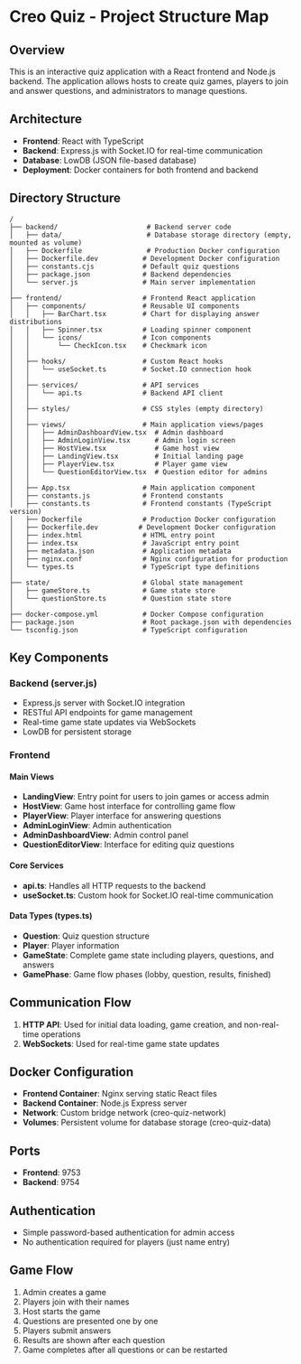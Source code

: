 # Creo Quiz - Project Structure Map

## Overview
This is an interactive quiz application with a React frontend and Node.js backend. The application allows hosts to create quiz games, players to join and answer questions, and administrators to manage questions.

## Architecture
- **Frontend**: React with TypeScript
- **Backend**: Express.js with Socket.IO for real-time communication
- **Database**: LowDB (JSON file-based database)
- **Deployment**: Docker containers for both frontend and backend

## Directory Structure

```
/
├── backend/                      # Backend server code
│   ├── data/                     # Database storage directory (empty, mounted as volume)
│   ├── Dockerfile                # Production Docker configuration
│   ├── Dockerfile.dev           # Development Docker configuration
│   ├── constants.cjs            # Default quiz questions
│   ├── package.json             # Backend dependencies
│   └── server.js                # Main server implementation
│
├── frontend/                    # Frontend React application
│   ├── components/              # Reusable UI components
│   │   ├── BarChart.tsx         # Chart for displaying answer distributions
│   │   ├── Spinner.tsx          # Loading spinner component
│   │   └── icons/               # Icon components
│   │       └── CheckIcon.tsx    # Checkmark icon
│   │
│   ├── hooks/                   # Custom React hooks
│   │   └── useSocket.ts         # Socket.IO connection hook
│   │
│   ├── services/                # API services
│   │   └── api.ts               # Backend API client
│   │
│   ├── styles/                  # CSS styles (empty directory)
│   │
│   ├── views/                   # Main application views/pages
│   │   ├── AdminDashboardView.tsx  # Admin dashboard
│   │   ├── AdminLoginView.tsx      # Admin login screen
│   │   ├── HostView.tsx            # Game host view
│   │   ├── LandingView.tsx         # Initial landing page
│   │   ├── PlayerView.tsx          # Player game view
│   │   └── QuestionEditorView.tsx  # Question editor for admins
│   │
│   ├── App.tsx                  # Main application component
│   ├── constants.js             # Frontend constants
│   ├── constants.ts             # Frontend constants (TypeScript version)
│   ├── Dockerfile               # Production Docker configuration
│   ├── Dockerfile.dev          # Development Docker configuration
│   ├── index.html               # HTML entry point
│   ├── index.tsx                # JavaScript entry point
│   ├── metadata.json            # Application metadata
│   ├── nginx.conf               # Nginx configuration for production
│   └── types.ts                 # TypeScript type definitions
│
├── state/                       # Global state management
│   ├── gameStore.ts             # Game state store
│   └── questionStore.ts         # Question state store
│
├── docker-compose.yml           # Docker Compose configuration
├── package.json                 # Root package.json with dependencies
└── tsconfig.json                # TypeScript configuration
```

## Key Components

### Backend (server.js)
- Express.js server with Socket.IO integration
- RESTful API endpoints for game management
- Real-time game state updates via WebSockets
- LowDB for persistent storage

### Frontend

#### Main Views
- **LandingView**: Entry point for users to join games or access admin
- **HostView**: Game host interface for controlling game flow
- **PlayerView**: Player interface for answering questions
- **AdminLoginView**: Admin authentication
- **AdminDashboardView**: Admin control panel
- **QuestionEditorView**: Interface for editing quiz questions

#### Core Services
- **api.ts**: Handles all HTTP requests to the backend
- **useSocket.ts**: Custom hook for Socket.IO real-time communication

#### Data Types (types.ts)
- **Question**: Quiz question structure
- **Player**: Player information
- **GameState**: Complete game state including players, questions, and answers
- **GamePhase**: Game flow phases (lobby, question, results, finished)

## Communication Flow

1. **HTTP API**: Used for initial data loading, game creation, and non-real-time operations
2. **WebSockets**: Used for real-time game state updates

## Docker Configuration

- **Frontend Container**: Nginx serving static React files
- **Backend Container**: Node.js Express server
- **Network**: Custom bridge network (creo-quiz-network)
- **Volumes**: Persistent volume for database storage (creo-quiz-data)

## Ports
- **Frontend**: 9753
- **Backend**: 9754

## Authentication
- Simple password-based authentication for admin access
- No authentication required for players (just name entry)

## Game Flow
1. Admin creates a game
2. Players join with their names
3. Host starts the game
4. Questions are presented one by one
5. Players submit answers
6. Results are shown after each question
7. Game completes after all questions or can be restarted
